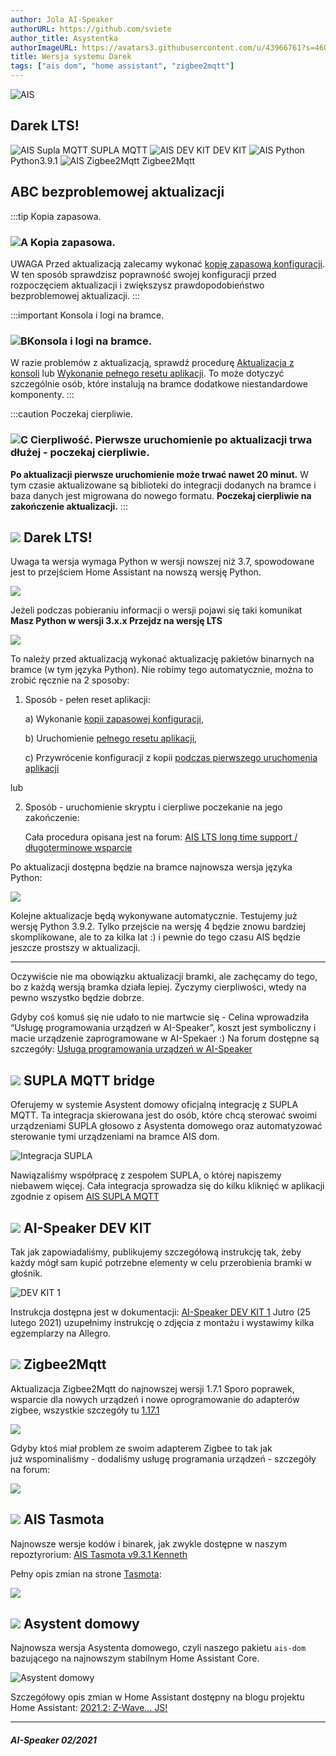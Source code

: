 ```yaml
---
author: Jola AI-Speaker
authorURL: https://github.com/sviete
author_title: Asystentka
authorImageURL: https://avatars3.githubusercontent.com/u/43966761?s=460&v=4
title: Wersja systemu Darek
tags: ["ais dom", "home assistant", "zigbee2mqtt"]
---
```


<div class="IntroAisBlogMenu" >
<div>

![AIS](/img/en/blog/202102/darek.png)

</div>

<h2>Darek LTS!</h2>

</div>

![AIS Supla MQTT](/img/en/blog/202102/bridge.png) SUPLA MQTT ![AIS DEV KIT](/img/en/blog/202102/speaker.png) DEV KIT ![AIS Python](/img/en/blog/202102/snake.png) Python3.9.1 ![AIS Zigbee2Mqtt](/img/en/blog/202102/honeybee.png) Zigbee2Mqtt

<!--truncate-->


## ABC bezproblemowej aktualizacji

:::tip Kopia zapasowa.
### ![A](/img/en/blog/202009/alpha-a-circle.png) Kopia zapasowa.

UWAGA Przed aktualizacją zalecamy wykonać [kopię zapasową konfiguracji](/docs/ais_bramka_configuration_software#kopia-zapasowa-konfiguracji). W ten sposób sprawdzisz poprawność swojej konfiguracji przed rozpoczęciem aktualizacji i zwiększysz prawdopodobieństwo bezproblemowej aktualizacji.
:::

:::important Konsola i logi na bramce.
### ![B](/img/en/blog/202009/alpha-b-circle.png)Konsola i logi na bramce.

W razie problemów z aktualizacją, sprawdź procedurę [Aktualizacja z konsoli](/docs/ais_bramka_update_manual) lub [Wykonanie pełnego resetu aplikacji](/docs/ais_bramka_reset_ais_step_by_step).
To może dotyczyć szczególnie osób, które instalują na bramce dodatkowe niestandardowe komponenty.
:::

:::caution Poczekaj cierpliwie.
### ![C](/img/en/blog/202009/alpha-c-circle.png) Cierpliwość. Pierwsze uruchomienie po aktualizacji trwa dłużej - poczekaj cierpliwie.

 **Po aktualizacji pierwsze uruchomienie może trwać nawet 20 minut.**
 W tym czasie aktualizowane są biblioteki do integracji dodanych na bramce i baza danych jest migrowana do nowego formatu.
 **Poczekaj cierpliwie na zakończenie aktualizacji.**
:::

## ![](/img/en/blog/202102/darek.png) Darek LTS!


Uwaga ta wersja wymaga Python w wersji nowszej niż 3.7, spowodowane jest to przejściem Home Assistant na nowszą wersję Python.

![](/img/en/blog/202102/python_update_ha.png)


Jeżeli podczas pobieraniu informacji o wersji pojawi się taki komunikat **Masz Python w wersji 3.x.x Przejdz na wersję LTS**

![](/img/en/blog/202102/python_update.png)


To należy przed aktualizacją wykonać aktualizację pakietów binarnych na bramce (w tym języka Python). Nie robimy tego automatycznie, można to zrobić ręcznie na 2 sposoby:


1. Sposób - pełen reset aplikacji:

    a) Wykonanie [kopii zapasowej konfiguracji](/docs/ais_bramka_configuration_software#kopia-zapasowa-konfiguracji),
 
    b) Uruchomienie [pełnego resetu aplikacji](/docs/ais_bramka_reset_ais_step_by_step),

    c) Przywrócenie konfiguracji z kopii [podczas pierwszego uruchomenia aplikacji](/docs/ais_bramka_first_run_step_account)

lub

2. Sposób - uruchomienie skryptu i cierpliwe poczekanie na jego zakończenie:

    Cała procedura opisana jest na forum: [AIS LTS long time support / długoterminowe wsparcie](https://ai-speaker.discourse.group/t/ais-lts-long-time-support-dlugoterminowe-wsparcie/1013)


Po aktualizacji dostępna będzie na bramce najnowsza wersja języka Python:


![](/img/en/blog/202102/python.png) 


Kolejne aktualizacje będą wykonywane automatycznie. Testujemy już wersję Python 3.9.2. Tylko przejście na wersję 4 będzie znowu bardziej skomplikowane, ale to za kilka lat :) i pewnie do tego czasu AIS będzie jeszcze prostszy w aktualizacji.



------------------------------
Oczywiście nie ma obowiązku aktualizacji bramki, ale zachęcamy do tego, bo z każdą wersją bramka działa lepiej. Życzymy cierpliwości, wtedy na pewno wszystko będzie dobrze.

Gdyby coś komuś się nie udało to nie martwcie się - Celina wprowadziła “Usługę programowania urządzeń w AI-Speaker”, koszt jest symboliczny i macie urządzenie zaprogramowane w AI-Spekaer :)
Na forum dostępne są szczegóły: [Usługa programowania urządzeń w AI-Speaker](https://ai-speaker.discourse.group/t/usluga-programowania-urzadzen-w-ai-speaker/1368)



## ![](/img/en/blog/202102/bridge.png) SUPLA MQTT bridge

Oferujemy w systemie Asystent domowy oficjalną integrację z SUPLA MQTT. Ta integracja skierowana jest do osób, które chcą sterować swoimi urządzeniami SUPLA głosowo z Asystenta domowego oraz automatyzować sterowanie tymi urządzeniami na bramce AIS dom.


![Integracja SUPLA](/img/en/frontend/integration_supla_2.png)

Nawiązaliśmy współpracę z zespołem SUPLA, o której napiszemy niebawem więcej.
Cała integracja sprowadza się do kilku kliknięć w aplikacji zgodnie z opisem [AIS SUPLA MQTT](/docs/ais_app_supla)


## ![](/img/en/blog/202102/speaker.png) AI-Speaker DEV KIT

Tak jak zapowiadaliśmy, publikujemy szczegółową instrukcję tak, żeby każdy mógł sam kupić potrzebne elementy w celu przerobienia bramki w głośnik.


![DEV KIT 1](/img/en/iot/dev_kit_1.jpeg)


Instrukcja dostępna jest w dokumentacji: [AI-Speaker DEV KIT 1](/docs/ais_dev_kit_1_index)
Jutro (25 lutego 2021) uzupełnimy instrukcję o zdjęcia z montażu i wystawimy kilka egzemplarzy na Allegro.


## ![](/img/en/blog/202102/honeybee.png) Zigbee2Mqtt


Aktualizacja Zigbee2Mqtt do najnowszej wersji 1.7.1
Sporo poprawek, wsparcie dla nowych urządzeń i nowe oprogramowanie do adapterów zigbee, wszystkie szczegóły tu [1.17.1](https://github.com/Koenkk/zigbee2mqtt/releases/tag/1.17.1)

![](/img/en/blog/202102/z2m.png)


Gdyby ktoś miał problem ze swoim adapterem Zigbee to tak jak już wspominaliśmy - dodaliśmy usługę programania urządzeń - szczegóły na forum:

 [![](/img/en/blog/202102/ais_devices_suport.png)](https://ai-speaker.discourse.group/t/usluga-programowania-urzadzen-w-ai-speaker/1368)


## ![](/img/en/blog/202101/hass.png) AIS Tasmota

Najnowsze wersje kodów i binarek, jak zwykle dostępne w naszym repoztyrorium: [AIS Tasmota v9.3.1 Kenneth](https://github.com/sviete/AIS-Tasmota/tree/firmware/firmware)

Pełny opis zmian na strone [Tasmota](https://github.com/arendst/Tasmota/releases/tag/v9.3.1): 

[![](/img/en/blog/202102/tasmota.png)](https://github.com/arendst/Tasmota/releases/tag/v9.3.1)



## ![](/img/en/blog/202101/hass.png) Asystent domowy

Najnowsza wersja Asystenta domowego, czyli naszego pakietu ``ais-dom`` bazującego na najnowszym stabilnym Home Assistant Core.

![Asystent domowy](/img/en/blog/202102/hasocial.png)

Szczegółowy opis zmian w Home Assistant dostępny na blogu projektu Home Assistant: [2021.2: Z-Wave... JS!](https://www.home-assistant.io/blog/2021/02/03/release-20212/)



-------

##### AI-Speaker 02/2021
